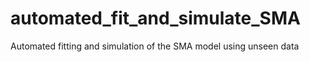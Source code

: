 # automated_fit_and_simulate_SMA
Automated fitting and simulation of the SMA model using unseen data 
